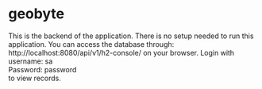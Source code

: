 # geobyte
This is the backend of the application. There is no setup needed to run this application.
You can access the database through:
http://localhost:8080/api/v1/h2-console/  on your browser. Login with <br/> username: sa <br> Password: password <br> to view records.
